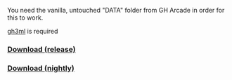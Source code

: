 You need the vanilla, untouched "DATA" folder from GH Arcade in order for this to work.

[gh3ml](https://github.com/nsneverhax/gh3ml/releases) is required

### [Download (release)](https://github.com/lunalawl/gh-arcade-pc-patch/releases/latest)
### [Download (nightly)](https://nightly.link/lunalawl/gh-arcade-pc-patch/workflows/build/main/GHArcadePC.zip)
